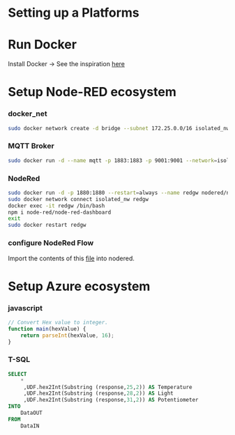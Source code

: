 # Setting up a Platforms

# Run Docker 
Install Docker -> See the inspiration [here](https://github.com/iqrfsdk/iqrf-daemon/blob/master/DOCKER.md)

# Setup Node-RED ecosystem 
### docker_net
```Bash
sudo docker network create -d bridge --subnet 172.25.0.0/16 isolated_nw
```
### MQTT Broker
```Bash
sudo docker run -d --name mqtt -p 1883:1883 -p 9001:9001 --network=isolated_nw --ip=172.25.3.1 --restart=always eclipse-mosquitto 
```
### NodeRed
```Bash
sudo docker run -d -p 1880:1880 --restart=always --name redgw nodered/node-red-docker
sudo docker network connect isolated_nw redgw
docker exec -it redgw /bin/bash
npm i node-red/node-red-dashboard
exit
sudo docker restart redgw
```
### configure NodeRed Flow

Import the contents of this [file](https://github.com/iqrfsdk/iot-starter-kit/blob/master/extensions/jotio.cz/Jotio_App_NodeRed_mqtt.json) into nodered. 

# Setup Azure ecosystem 
### javascript
```javascript
// Convert Hex value to integer.
function main(hexValue) {
    return parseInt(hexValue, 16);
}
```
### T-SQL
```sql
SELECT
    *
     ,UDF.hex2Int(Substring (response,25,2)) AS Temperature
     ,UDF.hex2Int(Substring (response,28,2)) AS Light
     ,UDF.hex2Int(Substring (response,31,2)) AS Potentiometer
INTO
    DataOUT
FROM
    DataIN
```

